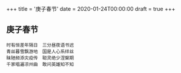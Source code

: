 +++
title = '庚子春节'
date = 2020-01-24T00:00:00
draft = true
+++
## 庚子春节

```text
时有恒差年隔日　三分昼夜语书迟
青丝暮雪飘游地　国是人心系绊丝
昧陋频添灾疫传　聪灵绝少涅槃期
千家唱遍凉州曲　敢问英雄知不知
```
